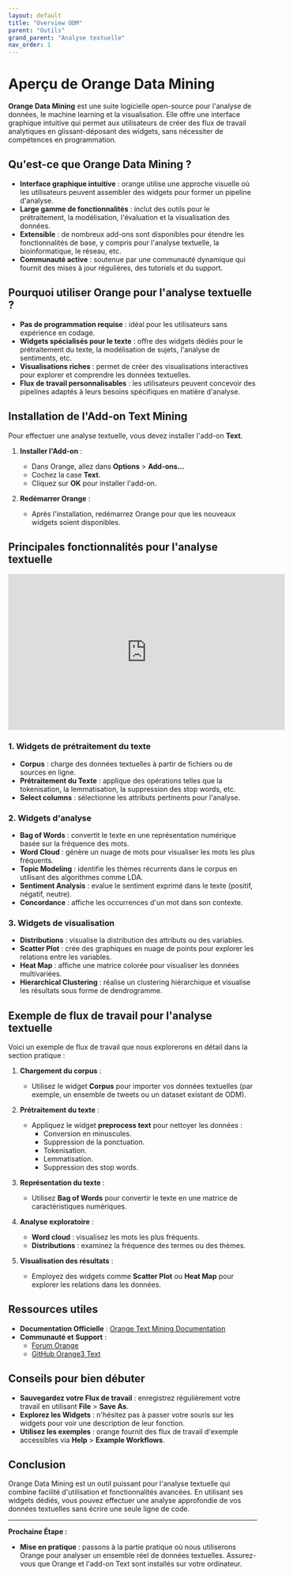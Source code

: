 ```yaml
---
layout: default
title: "Overview ODM"
parent: "Outils"
grand_parent: "Analyse textuelle"
nav_order: 1
---
```


# Aperçu de Orange Data Mining

**Orange Data Mining** est une suite logicielle open-source pour l'analyse de données, le machine learning et la visualisation. Elle offre une interface graphique intuitive qui permet aux utilisateurs de créer des flux de travail analytiques en glissant-déposant des widgets, sans nécessiter de compétences en programmation.

## Qu'est-ce que Orange Data Mining ?

- **Interface graphique intuitive** : orange utilise une approche visuelle où les utilisateurs peuvent assembler des widgets pour former un pipeline d'analyse.
- **Large gamme de fonctionnalités** : inclut des outils pour le prétraitement, la modélisation, l'évaluation et la visualisation des données.
- **Extensible** : de nombreux add-ons sont disponibles pour étendre les fonctionnalités de base, y compris pour l'analyse textuelle, la bioinformatique, le réseau, etc.
- **Communauté active** : soutenue par une communauté dynamique qui fournit des mises à jour régulières, des tutoriels et du support.

## Pourquoi utiliser Orange pour l'analyse textuelle ?

- **Pas de programmation requise** : idéal pour les utilisateurs sans expérience en codage.
- **Widgets spécialisés pour le texte** : offre des widgets dédiés pour le prétraitement du texte, la modélisation de sujets, l'analyse de sentiments, etc.
- **Visualisations riches** : permet de créer des visualisations interactives pour explorer et comprendre les données textuelles.
- **Flux de travail personnalisables** : les utilisateurs peuvent concevoir des pipelines adaptés à leurs besoins spécifiques en matière d'analyse.

## Installation de l'Add-on Text Mining

Pour effectuer une analyse textuelle, vous devez installer l'add-on **Text**.

1. **Installer l'Add-on** :

   - Dans Orange, allez dans **Options** > **Add-ons...**
   - Cochez la case **Text**.
   - Cliquez sur **OK** pour installer l'add-on.

2. **Redémarrer Orange** :

   - Après l'installation, redémarrez Orange pour que les nouveaux widgets soient disponibles.

## Principales fonctionnalités pour l'analyse textuelle

<iframe width="560" height="315" src="https://www.youtube.com/embed/1nfchPB_Afw?si=TOK1NxrocicimZAx" title="YouTube video player" frameborder="0" allow="accelerometer; autoplay; clipboard-write; encrypted-media; gyroscope; picture-in-picture; web-share" referrerpolicy="strict-origin-when-cross-origin" allowfullscreen></iframe>

### 1. Widgets de prétraitement du texte

- **Corpus** : charge des données textuelles à partir de fichiers ou de sources en ligne.
- **Prétraitement du Texte** : applique des opérations telles que la tokenisation, la lemmatisation, la suppression des stop words, etc.
- **Select columns** : sélectionne les attributs pertinents pour l'analyse.

### 2. Widgets d'analyse

- **Bag of Words** : convertit le texte en une représentation numérique basée sur la fréquence des mots.
- **Word Cloud** : génère un nuage de mots pour visualiser les mots les plus fréquents.
- **Topic Modeling** : identifie les thèmes récurrents dans le corpus en utilisant des algorithmes comme LDA.
- **Sentiment Analysis** : evalue le sentiment exprimé dans le texte (positif, négatif, neutre).
- **Concordance** : affiche les occurrences d'un mot dans son contexte.

### 3. Widgets de visualisation

- **Distributions** : visualise la distribution des attributs ou des variables.
- **Scatter Plot** : crée des graphiques en nuage de points pour explorer les relations entre les variables.
- **Heat Map** : affiche une matrice colorée pour visualiser les données multivariées.
- **Hierarchical Clustering** : réalise un clustering hiérarchique et visualise les résultats sous forme de dendrogramme.

## Exemple de flux de travail pour l'analyse textuelle

Voici un exemple de flux de travail que nous explorerons en détail dans la section pratique :

1. **Chargement du corpus** :

   - Utilisez le widget **Corpus** pour importer vos données textuelles (par exemple, un ensemble de tweets ou un dataset existant de ODM).

2. **Prétraitement du texte** :

   - Appliquez le widget **preprocess text** pour nettoyer les données :
     - Conversion en minuscules.
     - Suppression de la ponctuation.
     - Tokenisation.
     - Lemmatisation.
     - Suppression des stop words.

3. **Représentation du texte** :

   - Utilisez **Bag of Words** pour convertir le texte en une matrice de caractéristiques numériques.

4. **Analyse exploratoire** :

   - **Word cloud** : visualisez les mots les plus fréquents.
   - **Distributions** : examinez la fréquence des termes ou des thèmes.

5. **Visualisation des résultats** :

   - Employez des widgets comme **Scatter Plot** ou **Heat Map** pour explorer les relations dans les données.

## Ressources utiles

- **Documentation Officielle** : [Orange Text Mining Documentation](https://orange.biolab.si/widget-catalog/text-mining/)
- **Communauté et Support** :
  - [Forum Orange](https://orange.biolab.si/forum/)
  - [GitHub Orange3 Text](https://github.com/biolab/orange3-text)

## Conseils pour bien débuter

- **Sauvegardez votre Flux de travail** : enregistrez régulièrement votre travail en utilisant **File** > **Save As**.
- **Explorez les Widgets** : n'hésitez pas à passer votre souris sur les widgets pour voir une description de leur fonction.
- **Utilisez les exemples** : orange fournit des flux de travail d'exemple accessibles via **Help** > **Example Workflows**.

## Conclusion

Orange Data Mining est un outil puissant pour l'analyse textuelle qui combine facilité d'utilisation et fonctionnalités avancées. En utilisant ses widgets dédiés, vous pouvez effectuer une analyse approfondie de vos données textuelles sans écrire une seule ligne de code.

---

**Prochaine Étape :**

- **Mise en pratique** : passons à la partie pratique où nous utiliserons Orange pour analyser un ensemble réel de données textuelles. Assurez-vous que Orange et l'add-on Text sont installés sur votre ordinateur.
